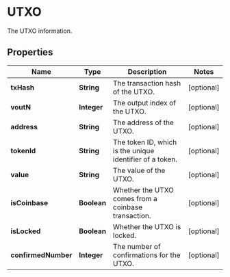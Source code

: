 

# UTXO

The UTXO information.

## Properties

| Name | Type | Description | Notes |
|------------ | ------------- | ------------- | -------------|
|**txHash** | **String** | The transaction hash of the UTXO. |  [optional] |
|**voutN** | **Integer** | The output index of the UTXO. |  [optional] |
|**address** | **String** | The address of the UTXO. |  [optional] |
|**tokenId** | **String** | The token ID, which is the unique identifier of a token. |  [optional] |
|**value** | **String** | The value of the UTXO. |  [optional] |
|**isCoinbase** | **Boolean** | Whether the UTXO comes from a coinbase transaction. |  [optional] |
|**isLocked** | **Boolean** | Whether the UTXO is locked. |  [optional] |
|**confirmedNumber** | **Integer** | The number of confirmations for the UTXO. |  [optional] |



